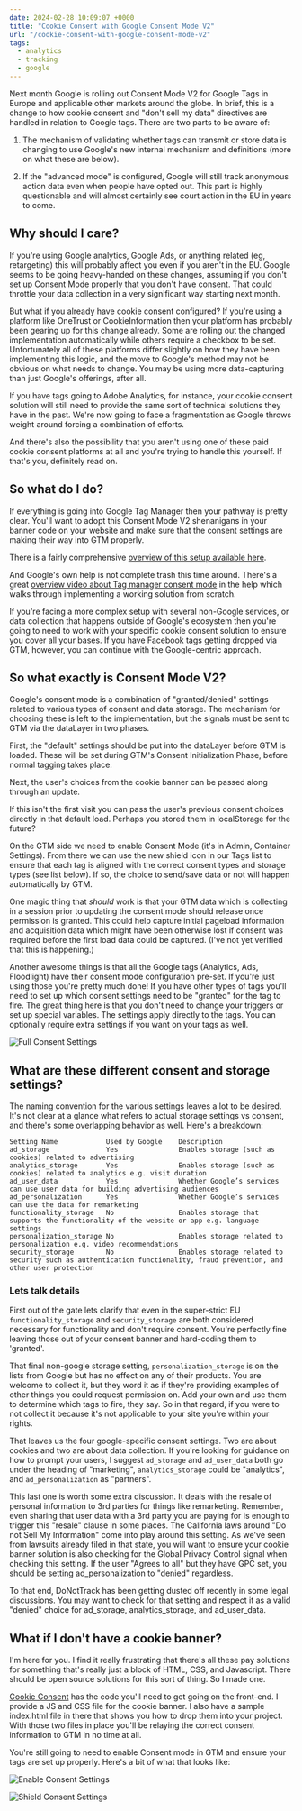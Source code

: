 ```yaml
---
date: 2024-02-28 10:09:07 +0000
title: "Cookie Consent with Google Consent Mode V2"
url: "/cookie-consent-with-google-consent-mode-v2"
tags:
  - analytics
  - tracking
  - google
---
```


Next month Google is rolling out Consent Mode V2 for Google Tags in Europe and
applicable other markets around the globe. In brief, this is a change to how
cookie consent and "don't sell my data" directives are handled in relation to
Google tags. There are two parts to be aware of:

1. The mechanism of validating whether tags can transmit or store data is
   changing to use Google's new internal mechanism and definitions (more on what
   these are below).

2. If the "advanced mode" is configured, Google will still track anonymous
   action data even when people have opted out. This part is highly questionable
   and will almost certainly see court action in the EU in years to come.

## Why should I care?

If you're using Google analytics, Google Ads, or anything related (eg,
retargeting) this will probably affect you even if you aren't in the EU. Google
seems to be going heavy-handed on these changes, assuming if you don't set up
Consent Mode properly that you don't have consent. That could throttle your data
collection in a very significant way starting next month.

But what if you already have cookie consent configured? If you're using
a platform like OneTrust or CookieInformation then your platform has probably
been gearing up for this change already. Some are rolling out the changed
implementation automatically while others require a checkbox to be set.
Unfortunately all of these platforms differ slightly on how they have been
implementing this logic, and the move to Google's method may not be obvious on
what needs to change. You may be using more data-capturing than just Google's
offerings, after all.

If you have tags going to Adobe Analytics, for instance, your cookie consent
solution will still need to provide the same sort of technical solutions they
have in the past. We're now going to face a fragmentation as Google throws
weight around forcing a combination of efforts.

And there's also the possibility that you aren't using one of these paid cookie
consent platforms at all and you're trying to handle this yourself. If that's
you, definitely read on.

## So what do I do?

If everything is going into Google Tag Manager then your pathway is pretty
clear. You'll want to adopt this Consent Mode V2 shenanigans in your banner code
on your website and make sure that the consent settings are making their way
into GTM properly.

There is a fairly comprehensive [overview of this setup available here](https://www.simoahava.com/analytics/consent-mode-v2-google-tags/).

And Google's own help is not complete trash this time around. There's a great
[overview video about Tag manager consent
mode](https://support.google.com/tagmanager/answer/10718549?hl=en) in the help
which walks through implementing a working solution from scratch.

If you're facing a more complex setup with several non-Google services, or data
collection that happens outside of Google's ecosystem then you're going to need
to work with your specific cookie consent solution to ensure you cover all your
bases. If you have Facebook tags getting dropped via GTM, however, you can
continue with the Google-centric approach.

## So what exactly is Consent Mode V2?

Google's consent mode is a combination of "granted/denied" settings related to
various types of consent and data storage. The mechanism for choosing these is
left to the implementation, but the signals must be sent to GTM via the
dataLayer in two phases.

First, the "default" settings should be put into the dataLayer before GTM is
loaded. These will be set during GTM's Consent Initialization Phase, before
normal tagging takes place.

Next, the user's choices from the cookie banner can be passed along through an
update.

If this isn't the first visit you can pass the user's previous consent choices
directly in that default load. Perhaps you stored them in localStorage for the
future?

On the GTM side we need to enable Consent Mode (it's in Admin, Container
Settings). From there we can use the new shield icon in our Tags list to ensure
that each tag is aligned with the correct consent types and storage types (see
list below). If so, the choice to send/save data or not will happen
automatically by GTM.

One magic thing that *should* work is that your GTM data which is collecting in
a session prior to updating the consent mode should release once permission is
granted. This could help capture initial pageload information and acquisition
data which might have been otherwise lost if consent was required before the
first load data could be captured. (I've not yet verified that this is
happening.)

Another awesome things is that all the Google tags (Analytics, Ads, Floodlight)
have their consent mode configuration pre-set. If you're just using those you're
pretty much done! If you have other types of tags you'll need to set up which
consent settings need to be "granted" for the tag to fire. The great thing here
is that you don't need to change your triggers or set up special variables. The
settings apply directly to the tags. You can optionally require extra settings
if you want on your tags as well.

![Full Consent Settings](https://labs.tomasino.org/assets/images/full-consent-settings.jpg")

## What are these different consent and storage settings?

The naming convention for the various settings leaves a lot to be desired. It's
not clear at a glance what refers to actual storage settings vs consent, and
there's some overlapping behavior as well. Here's a breakdown:

```
Setting Name            Used by Google    Description
ad_storage              Yes               Enables storage (such as cookies) related to advertising
analytics_storage       Yes               Enables storage (such as cookies) related to analytics e.g. visit duration
ad_user_data            Yes               Whether Google’s services can use user data for building advertising audiences
ad_personalization      Yes               Whether Google’s services can use the data for remarketing
functionality_storage   No                Enables storage that supports the functionality of the website or app e.g. language settings
personalization_storage No                Enables storage related to personalization e.g. video recommendations
security_storage        No                Enables storage related to security such as authentication functionality, fraud prevention, and other user protection
```

### Lets talk details

First out of the gate lets clarify that even in the super-strict EU
`functionality_storage` and `security_storage` are both considered necessary for
functionality and don't require consent. You're perfectly fine leaving those out
of your consent banner and hard-coding them to 'granted'.

That final non-google storage setting, `personalization_storage` is on the lists
from Google but has no effect on any of their products. You are welcome to
collect it, but they word it as if they're providing examples of other things
you could request permission on. Add your own and use them to determine which
tags to fire, they say. So in that regard, if you were to not collect it because
it's not applicable to your site you're within your rights.

That leaves us the four google-specific consent settings. Two are about cookies
and two are about data collection. If you're looking for guidance on how to
prompt your users, I suggest `ad_storage` and `ad_user_data` both go under the
heading of "marketing", `analytics_storage` could be "analytics", and
`ad_personalization` as "partners".

This last one is worth some extra discussion. It deals with the resale of
personal information to 3rd parties for things like remarketing. Remember, even
sharing that user data with a 3rd party you are paying for is enough to trigger
this "resale" clause in some places. The California laws around "Do not Sell My
Information" come into play around this setting. As we've seen from lawsuits
already filed in that state, you will want to ensure your cookie banner solution
is also checking for the Global Privacy Control signal when checking this
setting. If the user "Agrees to all" but they have GPC set, you should be
setting ad_personalization to "denied" regardless.

To that end, DoNotTrack has been getting dusted off recently in some legal
discussions. You may want to check for that setting and respect it as a valid
"denied" choice for ad_storage, analytics_storage, and ad_user_data.

## What if I don't have a cookie banner?

I'm here for you. I find it really frustrating that there's all these pay
solutions for something that's really just a block of HTML, CSS, and Javascript.
There should be open source solutions for this sort of thing. So I made one.

[Cookie Consent](https://github.com/jamestomasino/cookieconsent) has the code
you'll need to get going on the front-end. I provide a JS and CSS file for the
cookie banner. I also have a sample index.html file in there that shows you how
to drop them into your project. With those two files in place you'll be relaying
the correct consent information to GTM in no time at all.

You're still going to need to enable Consent mode in GTM and ensure your tags
are set up properly. Here's a bit of what that looks like:

![Enable Consent Settings](https://labs.tomasino.org/assets/images/enable-consent-settings.png")

![Shield Consent Settings](https://labs.tomasino.org/assets/images/shield-consent-settings.png")
